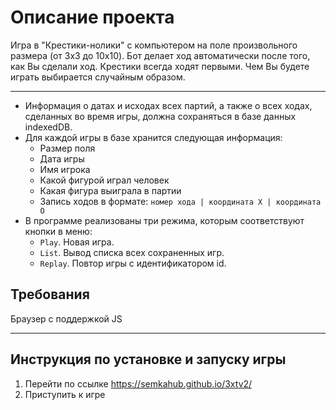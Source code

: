 # Описание проекта

Игра в "Крестики-нолики" с компьютером на поле произвольного размера (от 3x3 до 10x10).
Бот делает ход автоматически после того, как Вы сделали ход.
Крестики всегда ходят первыми.
Чем Вы будете играть выбирается случайным образом.

* * *

* Информация о датах и исходах всех партий, а также о всех ходах, сделанных во время игры, должна сохраняться в базе данных indexedDB.
* Для каждой игры в базе хранится следующая информация:
	* Размер поля
	* Дата игры
	* Имя игрока
	* Какой фигурой играл человек
	* Какая фигура выиграла в партии
	* Запись ходов в формате: `номер хода | координата X | координата O`
* В программе реализованы три режима, которым соответствуют кнопки в меню:
    * `Play`. Новая игра.
    * `List`. Вывод списка всех сохраненных игр.
    * `Replay`. Повтор игры с идентификатором id.

## Требования

Браузер с поддержкой JS

* * *

## Инструкция по установке и запуску игры

1. Перейти по ссылке https://semkahub.github.io/3xtv2/
2. Приступить к игре
